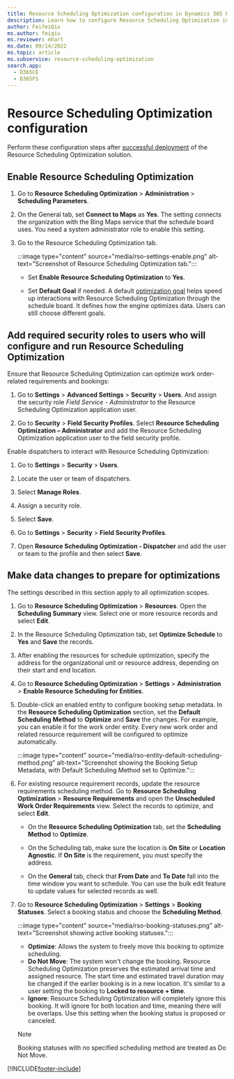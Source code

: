 ```yaml
---
title: Resource Scheduling Optimization configuration in Dynamics 365 Field Service
description: Learn how to configure Resource Scheduling Optimization in Dynamics 365 Field Service
author: FeifeiQiu
ms.author: feiqiu
ms.reviewer: mhart
ms.date: 09/14/2022
ms.topic: article
ms.subservice: resource-scheduling-optimization
search.app: 
  - D365CE
  - D365FS
---
```


# Resource Scheduling Optimization configuration

Perform these configuration steps after [successful deployment](rso-deployment.md) of the Resource Scheduling Optimization solution.

## Enable Resource Scheduling Optimization

1. Go to **Resource Scheduling Optimization** > **Administration** > **Scheduling Parameters**.

1. On the General tab, set **Connect to Maps** as **Yes**. The setting connects the organization with the Bing Maps service that the schedule board uses. You need a system administrator role to enable this setting.

1. Go to the Resource Scheduling Optimization tab.

   :::image type="content" source="media/rso-settings-enable.png" alt-text="Screenshot of Resource Scheduling Optimization tab.":::

   - Set **Enable Resource Scheduling Optimization** to **Yes**.

   - Set **Default Goal** if needed. A default [optimization goal](rso-optimization-goal.md) helps speed up interactions with Resource Scheduling Optimization through the schedule board. It defines how the engine optimizes data. Users can still choose different goals.

## Add required security roles to users who will configure and run Resource Scheduling Optimization

Ensure that Resource Scheduling Optimization can optimize work order-related requirements and bookings:

1. Go to **Settings** > **Advanced Settings** > **Security** > **Users**. And assign the security role *Field Service - Administrator* to the Resource Scheduling Optimization application user.

1. Go to **Security** > **Field Security Profiles**. Select **Resource Scheduling Optimization – Administrator** and add the Resource Scheduling Optimization application user to the field security profile.
  
Enable dispatchers to interact with Resource Scheduling Optimization:

1. Go to **Settings** > **Security** > **Users**.

1. Locate the user or team of dispatchers.

1. Select **Manage Roles**.

1. Assign a security role.

1. Select **Save**.

1. Go to **Settings** > **Security** > **Field Security Profiles**.

1. Open **Resource Scheduling Optimization - Dispatcher** and add the user or team to the profile and then select **Save**.

## Make data changes to prepare for optimizations

The settings described in this section apply to all optimization scopes.

1. Go to **Resource Scheduling Optimization** > **Resources**. Open the **Scheduling Summary** view. Select one or more resource records and select **Edit**.

1. In the Resource Scheduling Optimization tab, set **Optimize Schedule** to **Yes** and **Save** the records.

1. After enabling the resources for schedule optimization, specify the address for the organizational unit or resource address, depending on their start and end location.
  
1. Go to **Resource Scheduling Optimization** > **Settings** > **Administration** > **Enable Resource Scheduling for Entities**.

1. Double-click an enabled entity to configure booking setup metadata. In the **Resource Scheduling Optimization** section, set the **Default Scheduling Method** to **Optimize** and **Save** the changes. For example, you can enable it for the work order entity. Every new work order and related resource requirement will be configured to optimize automatically.

   :::image type="content" source="media/rso-entity-default-scheduling-method.png" alt-text="Screenshot showing the Booking Setup Metadata, with Default Scheduling Method set to Optimize.":::

1. For existing resource requirement records, update the resource requirements scheduling method. Go to **Resource Scheduling Optimization** > **Resource Requirements** and open the **Unscheduled Work Order Requirements** view. Select the records to optimize, and select **Edit**.

   - On the **Resource Scheduling Optimization** tab, set the **Scheduling Method** to **Optimize**.

   - On the Scheduling tab, make sure the location is **On Site** or **Location Agnostic**. If **On Site** is the requirement, you must specify the address.  

   - On the **General** tab, check that **From Date** and **To Date** fall into the time window you want to schedule. You can use the bulk edit feature to update values for selected records as well.

1. Go to **Resource Scheduling Optimization** > **Settings** > **Booking Statuses**. Select a booking status and choose the **Scheduling Method**.

   :::image type="content" source="media/rso-booking-statuses.png" alt-text="Screenshot showing active booking statuses.":::

   - **Optimize**: Allows the system to freely move this booking to optimize scheduling.
   - **Do Not Move**: The system won't change the booking. Resource Scheduling Optimization preserves the estimated arrival time and assigned resource. The start time and estimated travel duration may be changed if the earlier booking is in a new location. It's similar to a user setting the booking to **Locked to resource + time**.
   - **Ignore**: Resource Scheduling Optimization will completely ignore this booking. It will ignore for both location and time, meaning there will be overlaps. Use this setting when the booking status is proposed or canceled.

    > [!NOTE]
    > Booking statuses with no specified scheduling method are treated as Do Not Move.

[!INCLUDE[footer-include](../includes/footer-banner.md)]
